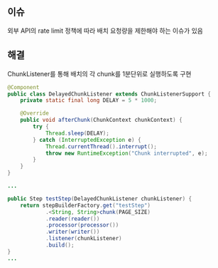 ## 이슈
외부 API의 rate limit 정책에 따라 배치 요청량을 제한해야 하는 이슈가 있음

## 해결
ChunkListener를 통해 배치의 각 chunk를 1분단위로 실행하도록 구현

```java
@Component
public class DelayedChunkListener extends ChunkListenerSupport {
	private static final long DELAY = 5 * 1000;

	@Override
	public void afterChunk(ChunkContext chunkContext) {
		try {
			Thread.sleep(DELAY);
		} catch (InterruptedException e) {
			Thread.currentThread().interrupt();
			throw new RuntimeException("Chunk interrupted", e);
		}
	}
}
```

```java
...

public Step testStep(DelayedChunkListener chunkListener) {
    return stepBuilderFactory.get("testStep")
			.<String, String>chunk(PAGE_SIZE)
			.reader(reader())
			.processor(processor())
			.writer(writer())
			.listener(chunkListener)
			.build();
}
...
```
